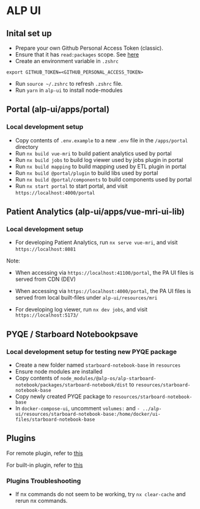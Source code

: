 # ALP UI

## Inital set up

- Prepare your own Github Personal Access Token (classic). 
- Ensure that it has `read:packages` scope. See [here](https://docs.github.com/en/packages/working-with-a-github-packages-registry/working-with-the-npm-registry#authenticating-to-github-packages)
- Create an environment variable in `.zshrc`
```
export GITHUB_TOKEN=<GITHUB_PERSONAL_ACCESS_TOKEN>
```
- Run `source ~/.zshrc` to refresh `.zshrc` file. 
- Run `yarn` in `alp-ui` to install node-modules

## Portal (alp-ui/apps/portal)

### Local development setup

- Copy contents of `.env.example` to a new `.env` file in the `/apps/portal` directory
- Run `nx build vue-mri` to build patient analytics used by portal
- Run `nx build jobs` to build log viewer used by jobs plugin in portal
- Run `nx build mapping` to build mapping used by ETL plugin in portal
- Run `nx build @portal/plugin` to build libs used by portal
- Run `nx build @portal/components` to build components used by portal
- Run `nx start portal` to start portal, and visit `https://localhost:4000/portal`

## Patient Analytics (alp-ui/apps/vue-mri-ui-lib)

### Local development setup

- For developing Patient Analytics, run `nx serve vue-mri`, and visit `https://localhost:8081`

Note:

- When accessing via `https://localhost:41100/portal`, the PA UI files is served from CDN (DEV)
- When accessing via `https://localhost:4000/portal`, the PA UI files is served from local built-files under `alp-ui/resources/mri`

- For developing log viewer, run `nx dev jobs`, and visit `https://localhost:5173/`

## PYQE / Starboard Notebookpsave

### Local development setup for testing new PYQE package

- Create a new folder named `starboard-notebook-base` in `resources`
- Ensure node modules are installed
- Copy contents of `node_modules/@alp-os/alp-starboard-notebook/packages/starboard-notebook/dist` to `resources/starboard-notebook-base`
- Copy newly created PYQE package to `resources/starboard-notebook-base`
- In `docker-compose-ui`, uncomment `volumes:` and `- ../alp-ui/resources/starboard-notebook-base:/home/docker/ui-files/starboard-notebook-base`

## Plugins

For remote plugin, refer to [this](./plugins/README.md)

For built-in plugin, refer to [this](./apps/portal/src/plugins/README.md)

### Plugins Troubleshooting

- If nx commands do not seem to be working, try `nx clear-cache` and rerun nx commands.